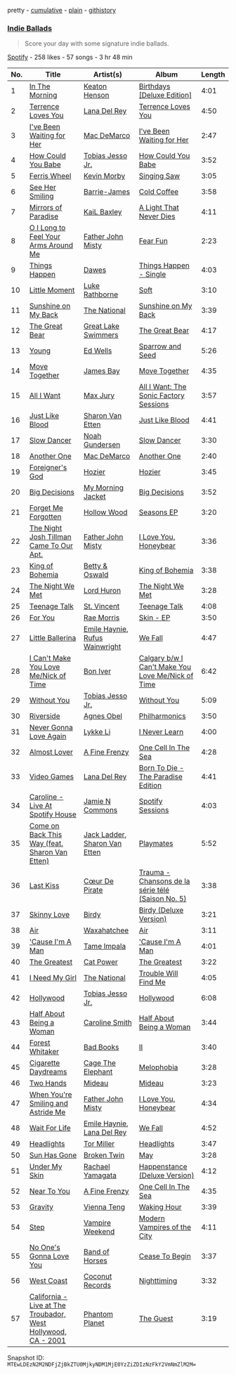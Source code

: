 pretty - [cumulative](/playlists/cumulative/0aXP5u51kHZiKvxkUPq0IL.md) - [plain](/playlists/plain/0aXP5u51kHZiKvxkUPq0IL) - [githistory](https://github.githistory.xyz/mackorone/spotify-playlist-archive/blob/main/playlists/plain/0aXP5u51kHZiKvxkUPq0IL)

### [Indie Ballads](https://open.spotify.com/playlist/0aXP5u51kHZiKvxkUPq0IL)

> Score your day with some signature indie ballads.

[Spotify](https://open.spotify.com/user/spotify) - 258 likes - 57 songs - 3 hr 48 min

| No. | Title | Artist(s) | Album | Length |
|---|---|---|---|---|
| 1 | [In The Morning](https://open.spotify.com/track/5ARxzI7euqmCqljviBbsM2) | [Keaton Henson](https://open.spotify.com/artist/6GFfu1alUSrL7qazImC160) | [Birthdays \[Deluxe Edition\]](https://open.spotify.com/album/2OyV4tTcf9SeD8LptMfldT) | 4:01 |
| 2 | [Terrence Loves You](https://open.spotify.com/track/3NkWdvbs6xEVk3c0vPGhXN) | [Lana Del Rey](https://open.spotify.com/artist/00FQb4jTyendYWaN8pK0wa) | [Terrence Loves You](https://open.spotify.com/album/4xlfiqbKSVzrbUzjbYe2Ia) | 4:50 |
| 3 | [I've Been Waiting for Her](https://open.spotify.com/track/5h1t70SJIElmJEqgrkWHTX) | [Mac DeMarco](https://open.spotify.com/artist/3Sz7ZnJQBIHsXLUSo0OQtM) | [I've Been Waiting for Her](https://open.spotify.com/album/7eGgLQCLsMtrgrjyFCfkk3) | 2:47 |
| 4 | [How Could You Babe](https://open.spotify.com/track/3UQM3V4mjS1DuAqucivt1Q) | [Tobias Jesso Jr.](https://open.spotify.com/artist/3RosuARXNIOfNYoJXR7fzA) | [How Could You Babe](https://open.spotify.com/album/366pymIt28pfphDRjYM0BL) | 3:52 |
| 5 | [Ferris Wheel](https://open.spotify.com/track/4lOMlUFX4qN0d587hfQMDO) | [Kevin Morby](https://open.spotify.com/artist/6fxk3UXHTFYET8qCT9WlBF) | [Singing Saw](https://open.spotify.com/album/1s8RmcZjTuvDt9eQ4MAKLI) | 3:05 |
| 6 | [See Her Smiling](https://open.spotify.com/track/3m1ChU56bSNFdvOHZ649gC) | [Barrie\-James](https://open.spotify.com/artist/2OteRXiAleVQTZbUMWeoOo) | [Cold Coffee](https://open.spotify.com/album/0GGh4y5PxqdJXNK5fHU6HU) | 3:58 |
| 7 | [Mirrors of Paradise](https://open.spotify.com/track/5u1hFiNBLQDWat8IRXuavN) | [KaiL Baxley](https://open.spotify.com/artist/3fV14PAU0MWFaj0Kt8MDWx) | [A Light That Never Dies](https://open.spotify.com/album/3bVTjHIf9SQb5azkxNTVVE) | 4:11 |
| 8 | [O I Long to Feel Your Arms Around Me](https://open.spotify.com/track/17eJJpSWm9JWl4wYmbwixM) | [Father John Misty](https://open.spotify.com/artist/2kGBy2WHvF0VdZyqiVCkDT) | [Fear Fun](https://open.spotify.com/album/0r0uA6OMU5fTbWetcMf867) | 2:23 |
| 9 | [Things Happen](https://open.spotify.com/track/4dzPQVLO4bBEw5pcNVvNaM) | [Dawes](https://open.spotify.com/artist/0CDUUM6KNRvgBFYIbWxJwV) | [Things Happen \- Single](https://open.spotify.com/album/0nJCjlw3AGdO7gYGiZ2sao) | 4:03 |
| 10 | [Little Moment](https://open.spotify.com/track/1dwLyrQXQeDQe14UIdWfFr) | [Luke Rathborne](https://open.spotify.com/artist/0XfDKxRuVIlgnFx0GHj4h6) | [Soft](https://open.spotify.com/album/2qqkqWmqBZ5L7mvsY3tQdH) | 3:10 |
| 11 | [Sunshine on My Back](https://open.spotify.com/track/4VeQ05HWIFQ1gqhsB2dvdq) | [The National](https://open.spotify.com/artist/2cCUtGK9sDU2EoElnk0GNB) | [Sunshine on My Back](https://open.spotify.com/album/2ivssRWgsZ3X0D6g9goT7D) | 3:39 |
| 12 | [The Great Bear](https://open.spotify.com/track/2LXjoDNjwPQup5A02IJKpi) | [Great Lake Swimmers](https://open.spotify.com/artist/2HcZuUtnktqMHm4H1R9gAR) | [The Great Bear](https://open.spotify.com/album/0Bg6hnUfRNPdlxrVYQcA2P) | 4:17 |
| 13 | [Young](https://open.spotify.com/track/2fWvDmPyhZNWdqg00r6W9u) | [Ed Wells](https://open.spotify.com/artist/5VU6y4gxGiF3Es895F7Ee5) | [Sparrow and Seed](https://open.spotify.com/album/0gAx4qI9r3clwvF2oZyVdF) | 5:26 |
| 14 | [Move Together](https://open.spotify.com/track/4kfJRwiUaDYi7vtXfuAeKW) | [James Bay](https://open.spotify.com/artist/4EzkuveR9pLvDVFNx6foYD) | [Move Together](https://open.spotify.com/album/3BKtskG6p5BwZxWSz0Pict) | 4:35 |
| 15 | [All I Want](https://open.spotify.com/track/0JggQ4jzbptIywK9O2BcG2) | [Max Jury](https://open.spotify.com/artist/3MuPVbFDynbq9zRTAqjRxi) | [All I Want: The Sonic Factory Sessions](https://open.spotify.com/album/1LygChf3iU7L1fBzpBD6Y2) | 3:57 |
| 16 | [Just Like Blood](https://open.spotify.com/track/4gML5x1msjfFty29Ks1T9F) | [Sharon Van Etten](https://open.spotify.com/artist/2wJ4vsxWd7df7dRU4KcoDe) | [Just Like Blood](https://open.spotify.com/album/0JGHve50jhJr7BvYsCFhZT) | 4:41 |
| 17 | [Slow Dancer](https://open.spotify.com/track/4e1jkDGXP276kdjQ8jybwZ) | [Noah Gundersen](https://open.spotify.com/artist/34482S5nfxR441wcnVfrHi) | [Slow Dancer](https://open.spotify.com/album/3do0LENZF7CeSby77615rO) | 3:30 |
| 18 | [Another One](https://open.spotify.com/track/3eGW9ANdFCJUqs6pZwH3As) | [Mac DeMarco](https://open.spotify.com/artist/3Sz7ZnJQBIHsXLUSo0OQtM) | [Another One](https://open.spotify.com/album/62jm59Aclvv0KQHNdFsqrM) | 2:40 |
| 19 | [Foreigner's God](https://open.spotify.com/track/7038lbiIM5IE62i6a4qa5Y) | [Hozier](https://open.spotify.com/artist/2FXC3k01G6Gw61bmprjgqS) | [Hozier](https://open.spotify.com/album/36k5aXpxffjVGcNce12GLZ) | 3:45 |
| 20 | [Big Decisions](https://open.spotify.com/track/1XqJU8TLwVCWOO6NUKhpSG) | [My Morning Jacket](https://open.spotify.com/artist/43O3c6wewpzPKwVaGEEtBM) | [Big Decisions](https://open.spotify.com/album/0GU99JAWX8cpDg1TdD3A5k) | 3:52 |
| 21 | [Forget Me Forgotten](https://open.spotify.com/track/3828FzxqSPYBu4K7mzoBZl) | [Hollow Wood](https://open.spotify.com/artist/2jKc8s2nh4zCq8HSQFljXU) | [Seasons EP](https://open.spotify.com/album/1CXK5AjuabAwkb0DRCrQXi) | 3:20 |
| 22 | [The Night Josh Tillman Came To Our Apt.](https://open.spotify.com/track/5UXusQhn77o9f11H4NKFbM) | [Father John Misty](https://open.spotify.com/artist/2kGBy2WHvF0VdZyqiVCkDT) | [I Love You, Honeybear](https://open.spotify.com/album/2A8IKX257C4hJaYUHMhLP7) | 3:36 |
| 23 | [King of Bohemia](https://open.spotify.com/track/34KtmwODrt1ia604Q6mzXy) | [Betty & Oswald](https://open.spotify.com/artist/3Z8uzX8UEtNGYskkZJ9Acp) | [King of Bohemia](https://open.spotify.com/album/0xLHW7kjCKGGRN7uaFRxH0) | 3:38 |
| 24 | [The Night We Met](https://open.spotify.com/track/4iH31mAwPbG9SSPN6nHWgu) | [Lord Huron](https://open.spotify.com/artist/6ltzsmQQbmdoHHbLZ4ZN25) | [The Night We Met](https://open.spotify.com/album/5UGCFUixbUYeYrpfUnlEQA) | 3:28 |
| 25 | [Teenage Talk](https://open.spotify.com/track/0iKsBFbuFNA9eSGvhuncCJ) | [St\. Vincent](https://open.spotify.com/artist/7bcbShaqKdcyjnmv4Ix8j6) | [Teenage Talk](https://open.spotify.com/album/3HG6Nf0745fsytgWLptMXw) | 4:08 |
| 26 | [For You](https://open.spotify.com/track/6wUPboIgs7h3J1CE2Qq0d6) | [Rae Morris](https://open.spotify.com/artist/67xyhWIvYQK5qr6b0gElst) | [Skin \- EP](https://open.spotify.com/album/4nDTeEOiUHCS1YDOurQPC4) | 3:50 |
| 27 | [Little Ballerina](https://open.spotify.com/track/2Zc88UXIORcnvHHeJNRd1b) | [Emile Haynie](https://open.spotify.com/artist/3HlAg5EbFYOdlVPooU9f0K), [Rufus Wainwright](https://open.spotify.com/artist/2PfBzriIMRsCXPDtSy9vg8) | [We Fall](https://open.spotify.com/album/7z7rJeFbyPYjqYSUlmQVNQ) | 4:47 |
| 28 | [I Can't Make You Love Me/Nick of Time](https://open.spotify.com/track/0VXevk74BcLmIbUijIWxfR) | [Bon Iver](https://open.spotify.com/artist/4LEiUm1SRbFMgfqnQTwUbQ) | [Calgary b/w I Can't Make You Love Me/Nick of Time](https://open.spotify.com/album/6AXYiz8q5CQRCNKzM3d7Wy) | 6:42 |
| 29 | [Without You](https://open.spotify.com/track/74Y4S031TBjW4LrMCB13BL) | [Tobias Jesso Jr.](https://open.spotify.com/artist/3RosuARXNIOfNYoJXR7fzA) | [Without You](https://open.spotify.com/album/6uJwyGpFal8cMZ9znvULbQ) | 5:09 |
| 30 | [Riverside](https://open.spotify.com/track/7kaub3iYrvVz5gaPVemsWE) | [Agnes Obel](https://open.spotify.com/artist/1rKrEdI6GKirxWHxIUPYms) | [Philharmonics](https://open.spotify.com/album/7oTWCoBLYtzURvGTFysNf1) | 3:50 |
| 31 | [Never Gonna Love Again](https://open.spotify.com/track/260P406V4ys84uDOFGfcMA) | [Lykke Li](https://open.spotify.com/artist/6oBm8HB0yfrIc9IHbxs6in) | [I Never Learn](https://open.spotify.com/album/4fGqfyineAZmulNxgitERh) | 4:00 |
| 32 | [Almost Lover](https://open.spotify.com/track/3GSYWQNnSdovwC2H8HpziA) | [A Fine Frenzy](https://open.spotify.com/artist/5dTYaRzOn4rXGBLH052EeQ) | [One Cell In The Sea](https://open.spotify.com/album/0Ot7MEgreG2R93aN42M9iK) | 4:28 |
| 33 | [Video Games](https://open.spotify.com/track/24jvD83UgLmrdGjhWTFslY) | [Lana Del Rey](https://open.spotify.com/artist/00FQb4jTyendYWaN8pK0wa) | [Born To Die \- The Paradise Edition](https://open.spotify.com/album/5PW8nAtvf2HV8RYZFd4IrX) | 4:41 |
| 34 | [Caroline \- Live At Spotify House](https://open.spotify.com/track/7AjZ0qsgxGFARwIRBsb102) | [Jamie N Commons](https://open.spotify.com/artist/2FsZnS8gQ8jG1HGnPYNlm9) | [Spotify Sessions](https://open.spotify.com/album/4Np9cPlbJVYWQxl6i4Fhc9) | 4:03 |
| 35 | [Come on Back This Way \(feat\. Sharon Van Etten\)](https://open.spotify.com/track/4znW92ViEZynv5IdBauBZ9) | [Jack Ladder](https://open.spotify.com/artist/7nMCtlEV4oVcC7cAN2MlLn), [Sharon Van Etten](https://open.spotify.com/artist/2wJ4vsxWd7df7dRU4KcoDe) | [Playmates](https://open.spotify.com/album/6prkJPtNTby2uw2n0FTnLY) | 5:52 |
| 36 | [Last Kiss](https://open.spotify.com/track/27H7ftAZmkbROLZuqHZ4QD) | [Cœur De Pirate](https://open.spotify.com/artist/2eRNMtoi82UZUuaL6naDjA) | [Trauma \- Chansons de la série télé \(Saison No\. 5\)](https://open.spotify.com/album/21sYyp0tQfjcIwiu0ULknn) | 3:38 |
| 37 | [Skinny Love](https://open.spotify.com/track/0HRshWRNAwQBROvxXqG3i9) | [Birdy](https://open.spotify.com/artist/2WX2uTcsvV5OnS0inACecP) | [Birdy \(Deluxe Version\)](https://open.spotify.com/album/3sGzkurA1fvEFqh73sWCVA) | 3:21 |
| 38 | [Air](https://open.spotify.com/track/1YQafeyn9ZQwB00u3kuH0k) | [Waxahatchee](https://open.spotify.com/artist/5IWCU0V9evBlW4gIeGY4zF) | [Air](https://open.spotify.com/album/06nwNSJTPSybqzY08z186g) | 3:11 |
| 39 | ['Cause I'm A Man](https://open.spotify.com/track/7Bsty8kmuETmsBC15k2orC) | [Tame Impala](https://open.spotify.com/artist/5INjqkS1o8h1imAzPqGZBb) | ['Cause I'm A Man](https://open.spotify.com/album/4vCPJt9JIOQVowf3el0Thx) | 4:01 |
| 40 | [The Greatest](https://open.spotify.com/track/6CAG3rBGPTAinoqgVD7fBJ) | [Cat Power](https://open.spotify.com/artist/6G7OerKc3eBO9sVkRNopFC) | [The Greatest](https://open.spotify.com/album/2ErZHHnKWGdpUWCwYLjHxU) | 3:22 |
| 41 | [I Need My Girl](https://open.spotify.com/track/7rbCL7W893Zonbfnevku5s) | [The National](https://open.spotify.com/artist/2cCUtGK9sDU2EoElnk0GNB) | [Trouble Will Find Me](https://open.spotify.com/album/2JhR4tjuc3MIKa8v2JaKze) | 4:05 |
| 42 | [Hollywood](https://open.spotify.com/track/6sHdBYQ8xiZ8p4eRuMqKoq) | [Tobias Jesso Jr.](https://open.spotify.com/artist/3RosuARXNIOfNYoJXR7fzA) | [Hollywood](https://open.spotify.com/album/1VP9Nf70JuwYsSGqvMNS9l) | 6:08 |
| 43 | [Half About Being a Woman](https://open.spotify.com/track/4sOlKj8VgiCtlS3hOj6dBS) | [Caroline Smith](https://open.spotify.com/artist/47blM5Op3BJODxUJImwdYE) | [Half About Being a Woman](https://open.spotify.com/album/5CTRcdwpLSIc80Mg4BHCFS) | 3:44 |
| 44 | [Forest Whitaker](https://open.spotify.com/track/2kW59AS9OrpFsuXbi2939R) | [Bad Books](https://open.spotify.com/artist/0e9H8oaYYRCKFXOVv848nt) | [II](https://open.spotify.com/album/1yDgzhR6Dtv7r8F7vOKyIz) | 3:40 |
| 45 | [Cigarette Daydreams](https://open.spotify.com/track/2tznHmp70DxMyr2XhWLOW0) | [Cage The Elephant](https://open.spotify.com/artist/26T3LtbuGT1Fu9m0eRq5X3) | [Melophobia](https://open.spotify.com/album/4EK8gtQfdVsmDTji7gBFlz) | 3:28 |
| 46 | [Two Hands](https://open.spotify.com/track/5A6jSZtXkChF1TPDll1a7p) | [Mideau](https://open.spotify.com/artist/5N0xrDCddc6VkbPCDo9H5K) | [Mideau](https://open.spotify.com/album/3I2PGnWMCuXeWVbKQ3oBpQ) | 3:23 |
| 47 | [When You're Smiling and Astride Me](https://open.spotify.com/track/7wCvdtHmURfT3pE65iXuXl) | [Father John Misty](https://open.spotify.com/artist/2kGBy2WHvF0VdZyqiVCkDT) | [I Love You, Honeybear](https://open.spotify.com/album/7buEcyw6fJF3WPgr06BomH) | 4:34 |
| 48 | [Wait For Life](https://open.spotify.com/track/2SCUYQiMHeWjoEca0XKxZW) | [Emile Haynie](https://open.spotify.com/artist/3HlAg5EbFYOdlVPooU9f0K), [Lana Del Rey](https://open.spotify.com/artist/00FQb4jTyendYWaN8pK0wa) | [We Fall](https://open.spotify.com/album/7z7rJeFbyPYjqYSUlmQVNQ) | 4:52 |
| 49 | [Headlights](https://open.spotify.com/track/2JtrVqAeIyCZ225spGqwPy) | [Tor Miller](https://open.spotify.com/artist/6HCZOENaZRSdEWQVSN8vzL) | [Headlights](https://open.spotify.com/album/6yY0JhdvEnxrqVouVhgqct) | 3:47 |
| 50 | [Sun Has Gone](https://open.spotify.com/track/0sxHNSs2YryW2VIfF2rnK9) | [Broken Twin](https://open.spotify.com/artist/4Y1f57EtKq7YF6DfftpopX) | [May](https://open.spotify.com/album/7lz632MGslCLlPym36livS) | 3:28 |
| 51 | [Under My Skin](https://open.spotify.com/track/234AYE6GUkpgfruH5S4z3E) | [Rachael Yamagata](https://open.spotify.com/artist/7w0qj2HiAPIeUcoPogvOZ6) | [Happenstance \(Deluxe Version\)](https://open.spotify.com/album/66p6CIMdxQFO3Igg9xo14a) | 4:12 |
| 52 | [Near To You](https://open.spotify.com/track/7BNWtMbwnx7A2cbKVG7lhe) | [A Fine Frenzy](https://open.spotify.com/artist/5dTYaRzOn4rXGBLH052EeQ) | [One Cell In The Sea](https://open.spotify.com/album/0Ot7MEgreG2R93aN42M9iK) | 4:35 |
| 53 | [Gravity](https://open.spotify.com/track/2nBIfZzQYsnzTDCSsAhmrs) | [Vienna Teng](https://open.spotify.com/artist/0xbwBKuWBNWfDBFsrRJEJG) | [Waking Hour](https://open.spotify.com/album/5bE7pvKcFGwRX4E4qcYCiE) | 3:39 |
| 54 | [Step](https://open.spotify.com/track/78J9MBkAoqfvyeEpQKJDzD) | [Vampire Weekend](https://open.spotify.com/artist/5BvJzeQpmsdsFp4HGUYUEx) | [Modern Vampires of the City](https://open.spotify.com/album/2Qi2SySN2ePZwMLDSv9Krn) | 4:11 |
| 55 | [No One's Gonna Love You](https://open.spotify.com/track/3LeNQIGi0zwmQm8WShZB95) | [Band of Horses](https://open.spotify.com/artist/0OdUWJ0sBjDrqHygGUXeCF) | [Cease To Begin](https://open.spotify.com/album/4a1jgSYZGMTR6Yp6IiSkbO) | 3:37 |
| 56 | [West Coast](https://open.spotify.com/track/1AtnxUR7yOlRsfjzF2kpuv) | [Coconut Records](https://open.spotify.com/artist/2YKp8Odp8GGbAkVU60Yk2Y) | [Nighttiming](https://open.spotify.com/album/3nBX2HMsJZlhcPxdqu2Wjy) | 3:32 |
| 57 | [California \- Live at The Troubador, West Hollywood, CA \- 2001](https://open.spotify.com/track/4l7vH6zMLfz2P3F5ufpc55) | [Phantom Planet](https://open.spotify.com/artist/0LsTFjEB1IIrh7IlTxs1GY) | [The Guest](https://open.spotify.com/album/4SvTjA2cwASS1cWzEIG0WD) | 3:19 |

Snapshot ID: `MTEwLDEzN2M2NDFjZjBkZTU0MjkyNDM1MjE0YzZiZDIzNzFkY2VmNmZlM2M=`